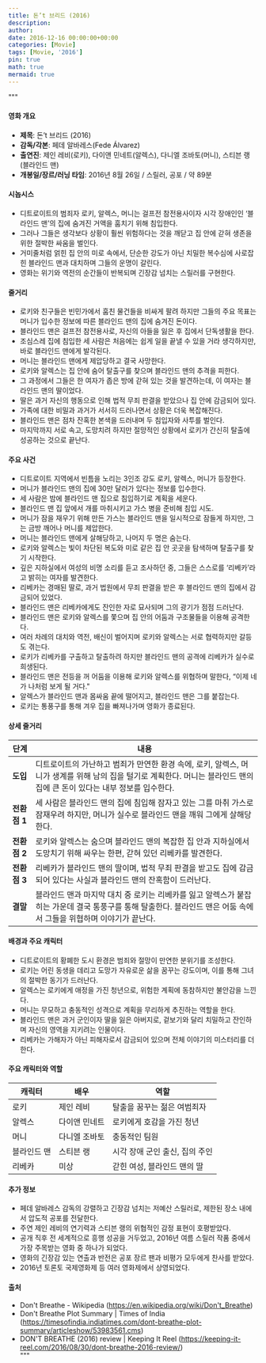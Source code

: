 ```yaml
---
title: 돈’t 브리드 (2016)
description: 
author: 
date: 2016-12-16 00:00:00+00:00
categories: [Movie]
tags: [Movie, '2016']
pin: true
math: true
mermaid: true
---
```

"""
#### 영화 개요

- **제목**: 돈’t 브리드 (2016)
- **감독/각본**: 페데 알바레스(Fede Álvarez)
- **출연진**: 제인 레비(로키), 다이앤 민네트(알렉스), 다니엘 조바토(머니), 스티븐 랭(블라인드 맨)
- **개봉일/장르/러닝 타임**: 2016년 8월 26일 / 스릴러, 공포 / 약 89분

#### 시놉시스

- 디트로이트의 범죄자 로키, 알렉스, 머니는 걸프전 참전용사이자 시각 장애인인 ‘블라인드 맨’의 집에 숨겨진 거액을 훔치기 위해 침입한다.  
- 그러나 그들은 생각보다 상황이 훨씬 위험하다는 것을 깨닫고 집 안에 갇혀 생존을 위한 절박한 싸움을 벌인다.  
- 거미줄처럼 얽힌 집 안의 미로 속에서, 단순한 강도가 아닌 치밀한 복수심에 사로잡힌 블라인드 맨과 대치하며 그들의 운명이 갈린다.  
- 영화는 위기와 역전의 순간들이 반복되며 긴장감 넘치는 스릴러를 구현한다.

#### 줄거리

- 로키와 친구들은 빈민가에서 훔친 물건들을 비싸게 팔려 하지만 그들의 주요 목표는 머니가 입수한 정보에 따른 블라인드 맨의 집에 숨겨진 돈이다.  
- 블라인드 맨은 걸프전 참전용사로, 자신의 아들을 잃은 후 집에서 단독생활을 한다.  
- 조심스레 집에 침입한 세 사람은 처음에는 쉽게 일을 끝낼 수 있을 거라 생각하지만, 바로 블라인드 맨에게 발각된다.  
- 머니는 블라인드 맨에게 제압당하고 결국 사망한다.  
- 로키와 알렉스는 집 안에 숨어 탈출구를 찾으며 블라인드 맨의 추격을 피한다.  
- 그 과정에서 그들은 한 여자가 좁은 방에 갇혀 있는 것을 발견하는데, 이 여자는 블라인드 맨의 딸이었다.  
- 딸은 과거 자신의 행동으로 인해 법적 무죄 판결을 받았으나 집 안에 감금되어 있다.  
- 가족에 대한 비밀과 과거가 서서히 드러나면서 상황은 더욱 복잡해진다.  
- 블라인드 맨은 점차 잔혹한 본색을 드러내며 두 침입자와 사투를 벌인다.  
- 마지막까지 서로 속고, 도망치려 하지만 절망적인 상황에서 로키가 간신히 탈출에 성공하는 것으로 끝난다.

#### 주요 사건

- 디트로이트 지역에서 빈틈을 노리는 3인조 강도 로키, 알렉스, 머니가 등장한다.  
- 머니가 블라인드 맨의 집에 30만 달러가 있다는 정보를 입수한다.  
- 세 사람은 밤에 블라인드 맨 집으로 침입하기로 계획을 세운다.  
- 블라인드 맨 집 앞에서 개를 마취시키고 가스 병을 준비해 침입 시도.  
- 머니가 잠을 재우기 위해 만든 가스는 블라인드 맨을 일시적으로 잠들게 하지만, 그는 금방 깨어나 머니를 제압한다.  
- 머니는 블라인드 맨에게 살해당하고, 나머지 두 명은 숨는다.  
- 로키와 알렉스는 빛이 차단된 복도와 미로 같은 집 안 곳곳을 탐색하며 탈출구를 찾기 시작한다.  
- 깊은 지하실에서 여성의 비명 소리를 듣고 조사하던 중, 그들은 스스로를 ‘리베카’라고 밝히는 여자를 발견한다.  
- 리베카는 경매된 딸로, 과거 법원에서 무죄 판결을 받은 후 블라인드 맨의 집에서 감금되어 있었다.  
- 블라인드 맨은 리베카에게도 잔인한 자로 묘사되며 그의 광기가 점점 드러난다.  
- 블라인드 맨은 로키와 알렉스를 쫓으며 집 안의 어둠과 구조물들을 이용해 공격한다.  
- 여러 차례의 대치와 역전, 배신이 벌어지며 로키와 알렉스는 서로 협력하지만 갈등도 겪는다.  
- 로키가 리베카를 구출하고 탈출하려 하지만 블라인드 맨의 공격에 리베카가 실수로 희생된다.  
- 블라인드 맨은 전등을 꺼 어둠을 이용해 로키와 알렉스를 위협하며 말한다, “이제 네가 나처럼 보게 될 거다."  
- 알렉스가 블라인드 맨과 몸싸움 끝에 떨어지고, 블라인드 맨은 그를 붙잡는다.  
- 로키는 통풍구를 통해 겨우 집을 빠져나가며 영화가 종료된다.

#### 상세 줄거리

| **단계** | **내용** |
|----------|----------|
| **도입** | 디트로이트의 가난하고 범죄가 만연한 환경 속에, 로키, 알렉스, 머니가 생계를 위해 남의 집을 털기로 계획한다. 머니는 블라인드 맨의 집에 큰 돈이 있다는 내부 정보를 입수한다. |
| **전환점 1** | 세 사람은 블라인드 맨의 집에 침입해 잠자고 있는 그를 마취 가스로 잠재우려 하지만, 머니가 실수로 블라인드 맨을 깨워 그에게 살해당한다. |
| **전환점 2** | 로키와 알렉스는 숨으며 블라인드 맨의 복잡한 집 안과 지하실에서 도망치기 위해 싸우는 한편, 갇혀 있던 리베카를 발견한다. |
| **전환점 3** | 리베카가 블라인드 맨의 딸이며, 법적 무죄 판결을 받고도 집에 감금되어 있다는 사실과 블라인드 맨의 잔혹함이 드러난다. |
| **결말** | 블라인드 맨과 마지막 대치 중 로키는 리베카를 잃고 알렉스가 붙잡히는 가운데 결국 통풍구를 통해 탈출한다. 블라인드 맨은 어둠 속에서 그들을 위협하며 이야기가 끝난다. |

#### 배경과 주요 캐릭터

- 디트로이트의 황폐한 도시 환경은 범죄와 절망이 만연한 분위기를 조성한다.  
- 로키는 어린 동생을 데리고 도망가 자유로운 삶을 꿈꾸는 강도이며, 이를 통해 그녀의 절박한 동기가 드러난다.  
- 알렉스는 로키에게 애정을 가진 청년으로, 위험한 계획에 동참하지만 불안감을 느낀다.  
- 머니는 무모하고 충동적인 성격으로 계획을 무리하게 추진하는 역할을 한다.  
- 블라인드 맨은 과거 군인이자 딸을 잃은 아버지로, 겉보기와 달리 치밀하고 잔인하며 자신의 영역을 지키려는 인물이다.  
- 리베카는 가해자가 아닌 피해자로서 감금되어 있으며 전체 이야기의 미스터리를 더한다.  

#### 주요 캐릭터와 역할

| **캐릭터**     | **배우**       | **역할**                    |
|----------------|----------------|-----------------------------|
| 로키           | 제인 레비     | 탈출을 꿈꾸는 젊은 여범죄자     |
| 알렉스         | 다이앤 민네트 | 로키에게 호감을 가진 청년      |
| 머니           | 다니엘 조바토 | 충동적인 팀원                |
| 블라인드 맨    | 스티븐 랭     | 시각 장애 군인 출신, 집의 주인  |
| 리베카         | 미상           | 갇힌 여성, 블라인드 맨의 딸    |

#### 추가 정보

- 페데 알바레스 감독의 강렬하고 긴장감 넘치는 저예산 스릴러로, 제한된 장소 내에서 압도적 공포를 전달한다.  
- 주연 제인 레비의 연기력과 스티븐 랭의 위협적인 감정 표현이 호평받았다.  
- 공개 직후 전 세계적으로 흥행 성공을 거두었고, 2016년 여름 스릴러 작품 중에서 가장 주목받는 영화 중 하나가 되었다.  
- 영화의 긴장감 있는 연출과 반전은 공포 장르 팬과 비평가 모두에게 찬사를 받았다.  
- 2016년 토론토 국제영화제 등 여러 영화제에서 상영되었다.  

#### 출처

- Don't Breathe - Wikipedia (https://en.wikipedia.org/wiki/Don't_Breathe)  
- Don't Breathe Plot Summary | Times of India (https://timesofindia.indiatimes.com/dont-breathe-plot-summary/articleshow/53983561.cms)  
- DON'T BREATHE (2016) review | Keeping It Reel (https://keeping-it-reel.com/2016/08/30/dont-breathe-2016-review/)  
"""